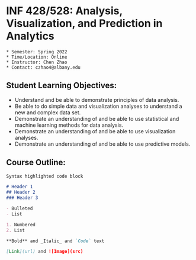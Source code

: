 # INF 428/528: Analysis, Visualization, and Prediction in Analytics

```
* Semester: Spring 2022 
* Time/Location: Online
* Instructor: Chen Zhao
* Contact: czhao4@albany.edu
```

## Student Learning Objectives:

* Understand and be able to demonstrate principles of data analysis.
* Be able to do simple data and visualization analyses to understand a new and complex data set.
* Demonstrate an understanding of and be able to use statistical and machine learning methods for data analysis.
* Demonstrate an understanding of and be able to use visualization analyses.
* Demonstrate an understanding of and be able to use predictive models.

## Course Outline:




```markdown
Syntax highlighted code block

# Header 1
## Header 2
### Header 3

- Bulleted
- List

1. Numbered
2. List

**Bold** and _Italic_ and `Code` text

[Link](url) and ![Image](src)
```
